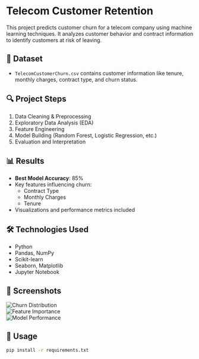 # Telecom Customer Retention

This project predicts customer churn for a telecom company using machine learning techniques. It analyzes customer behavior and contract information to identify customers at risk of leaving.

## 📁 Dataset

- `TelecomCustomerChurn.csv` contains customer information like tenure, monthly charges, contract type, and churn status.

## 🔍 Project Steps

1. Data Cleaning & Preprocessing
2. Exploratory Data Analysis (EDA)
3. Feature Engineering
4. Model Building (Random Forest, Logistic Regression, etc.)
5. Evaluation and Interpretation

## 📊 Results

- **Best Model Accuracy**: 85%
- Key features influencing churn:
  - Contract Type
  - Monthly Charges
  - Tenure
- Visualizations and performance metrics included

## 🛠️ Technologies Used

- Python
- Pandas, NumPy
- Scikit-learn
- Seaborn, Matplotlib
- Jupyter Notebook

## 📸 Screenshots

![Churn Distribution](images/churn_distribution.png)  
![Feature Importance](images/feature_importance.png)  
![Model Performance](images/model_metrics.png)

## 📎 Usage

```bash
pip install -r requirements.txt
